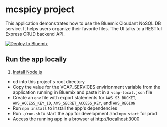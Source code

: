 # mcspicy project

This application demonstrates how to use the Bluemix Cloudant NoSQL DB service.  It helps users organize their favorite files. The UI talks to a RESTful Express CRUD backend API.

[![Deploy to Bluemix](https://bluemix.net/deploy/button.png)](https://bluemix.net/deploy?repository=https://github.com/Aenigma/mcspicy-backend/)

## Run the app locally

1. [Install Node.js][]
+ cd into this project's root directory
+ Copy the value for the VCAP_SERVICES envirionment variable from the application running in Bluemix and paste it in a `vcap-local.json` file
+ Create an `env` file with export statements for `AWS_S3_BUCKET`, `AWS_ACCESS_KEY_ID`, `AWS_SECRET_ACCESS_KEY`, and `AWS_REGION`
+ Run `npm install` to install the app's dependencies
+ Run `./run.sh` to start the app for development and `npm start` for prod
+ Access the running app in a browser at <http://localhost:3000>

[Install Node.js]: https://nodejs.org/en/download/
